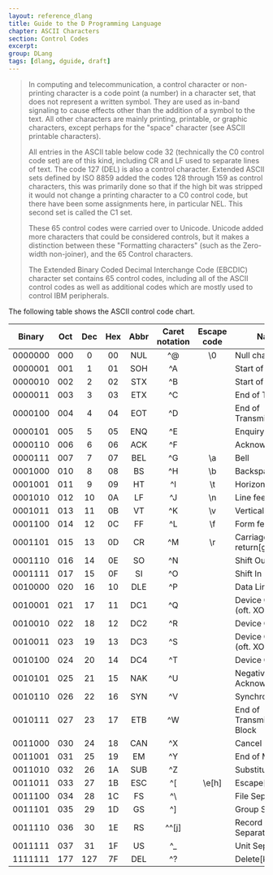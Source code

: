 ```yaml
---
layout: reference_dlang
title: Guide to the D Programming Language
chapter: ASCII Characters
section: Control Codes
excerpt:
group: DLang
tags: [dlang, dguide, draft]
---
```


> In computing and telecommunication, a control character or non-printing character is a code point (a number) in a character set, that does not represent a written symbol. They are used as in-band signaling to cause effects other than the addition of a symbol to the text. All other characters are mainly printing, printable, or graphic characters, except perhaps for the "space" character (see ASCII printable characters).
>
> All entries in the ASCII table below code 32 (technically the C0 control code set) are of this kind, including CR and LF used to separate lines of text. The code 127 (DEL) is also a control character. Extended ASCII sets defined by ISO 8859 added the codes 128 through 159 as control characters, this was primarily done so that if the high bit was stripped it would not change a printing character to a C0 control code, but there have been some assignments here, in particular NEL. This second set is called the C1 set.
>
> These 65 control codes were carried over to Unicode. Unicode added more characters that could be considered controls, but it makes a distinction between these "Formatting characters" (such as the Zero-width non-joiner), and the 65 Control characters.
>
> The Extended Binary Coded Decimal Interchange Code (EBCDIC) character set contains 65 control codes, including all of the ASCII control codes as well as additional codes which are mostly used to control IBM peripherals.

The following table shows the ASCII control code chart.

| Binary  | Oct | Dec | Hex | Abbr | Caret notation | Escape code | Name |
|:-------:|:---:|:---:|:---:|:----:|:--------------:|:-----------:|------|
| 0000000 | 000 |   0 |  00 | NUL  | &#94;@         |     \0      | Null character
| 0000001 | 001 |   1 |  01 | SOH  | &#94;A         |             | Start of Header
| 0000010 | 002 |   2 |  02 | STX  | &#94;B         |             | Start of Text
| 0000011 | 003 |   3 |  03 | ETX  | &#94;C         |             | End of Text
| 0000100 | 004 |   4 |  04 | EOT  | &#94;D         |             | End of Transmission
| 0000101 | 005 |   5 |  05 | ENQ  | &#94;E         |             | Enquiry
| 0000110 | 006 |   6 |  06 | ACK  | &#94;F         |             | Acknowledgment
| 0000111 | 007 |   7 |  07 | BEL  | &#94;G         |     \a      | Bell
| 0001000 | 010 |   8 |  08 | BS   | &#94;H         |     \b      | Backspace[d][e]
| 0001001 | 011 |   9 |  09 | HT   | &#94;I         |     \t      | Horizontal Tab[f]
| 0001010 | 012 |  10 |  0A | LF   | &#94;J         |     \n      | Line feed
| 0001011 | 013 |  11 |  0B | VT   | &#94;K         |     \v      | Vertical Tab
| 0001100 | 014 |  12 |  0C | FF   | &#94;L         |     \f      | Form feed
| 0001101 | 015 |  13 |  0D | CR   | &#94;M         |     \r      | Carriage return[g]
| 0001110 | 016 |  14 |  0E | SO   | &#94;N         |             | Shift Out
| 0001111 | 017 |  15 |  0F | SI   | &#94;O         |             | Shift In
| 0010000 | 020 |  16 |  10 | DLE  | &#94;P         |             | Data Link Escape
| 0010001 | 021 |  17 |  11 | DC1  | &#94;Q         |             | Device Control 1 (oft. XON)
| 0010010 | 022 |  18 |  12 | DC2  | &#94;R         |             | Device Control 2
| 0010011 | 023 |  19 |  13 | DC3  | &#94;S         |             | Device Control 3 (oft. XOFF) 
| 0010100 | 024 |  20 |  14 | DC4  | &#94;T         |             | Device Control 4
| 0010101 | 025 |  21 |  15 | NAK  | &#94;U         |             | Negative Acknowledgment
| 0010110 | 026 |  22 |  16 | SYN  | &#94;V         |             | Synchronous idle
| 0010111 | 027 |  23 |  17 | ETB  | &#94;W         |             | End of Transmission Block
| 0011000 | 030 |  24 |  18 | CAN  | &#94;X         |             | Cancel
| 0011001 | 031 |  25 |  19 | EM   | &#94;Y         |             | End of Medium
| 0011010 | 032 |  26 |  1A | SUB  | &#94;Z         |             | Substitute
| 0011011 | 033 |  27 |  1B | ESC  | &#94;[         |    \e[h]    | Escape[i]
| 0011100 | 034 |  28 |  1C | FS   | &#94;\         |             | File Separator
| 0011101 | 035 |  29 |  1D | GS   | &#94;]         |             | Group Separator
| 0011110 | 036 |  30 |  1E | RS   | &#94;&#94;[j]  |             | Record Separator
| 0011111 | 037 |  31 |  1F | US   | &#94;&#95;     |             | Unit Separator
| 1111111 | 177 | 127 |  7F | DEL  | &#94;?         |             | Delete[k][e]
